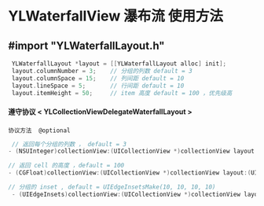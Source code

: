 YLWaterfallView 瀑布流 使用方法
=======

## #import "YLWaterfallLayout.h"
``` objective-c
 YLWaterfallLayout *layout = [[YLWaterfallLayout alloc] init];
 layout.columnNumber = 3;    // 分组的列数 default = 3
 layout.columnSpace = 15;    // 列间距 default = 10
 layout.lineSpace = 5;       // 行间距 default = 10
 layout.itemHeight = 50;     // item 高度 default = 100 ，优先级高
```

#### 遵守协议 < YLCollectionViewDelegateWaterfallLayout >
    协议方法  @optional
``` objective-c
 // 返回每个分组的列数 ， default = 3
- (NSUInteger)collectionView:(UICollectionView *)collectionView layout:(UICollectionViewLayout *)collectionViewLayout numberOfColumnsForSectionAtIndex:(NSUInteger)index;

// 返回 cell 的高度 ，default = 100
- (CGFloat)collectionView:(UICollectionView *)collectionView layout:(UICollectionViewLayout *)collectionViewLayout heightForItemAtIndexPath:(NSIndexPath *)indexPath;

// 分组的 inset , default = UIEdgeInsetsMake(10, 10, 10, 10)
 - (UIEdgeInsets)collectionView:(UICollectionView *)collectionView layout:(UICollectionViewLayout *)collectionViewLayout insetForSectionAtIndex:(NSInteger)section;
```
